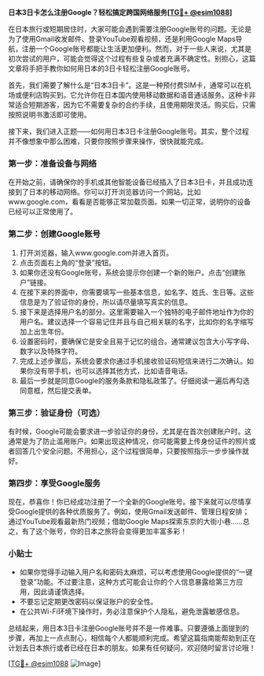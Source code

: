 **日本3日卡怎么注册Google？轻松搞定跨国网络服务[[TG💪+ @esim1088](https://t.me/s/esim1088)]**

在日本旅行或短期居住时，大家可能会遇到需要注册Google账号的问题。无论是为了使用Gmail收发邮件、登录YouTube观看视频，还是利用Google Maps导航，注册一个Google账号都能让生活更加便利。然而，对于一些人来说，尤其是初次尝试的用户，可能会觉得这个过程有些复杂或者充满不确定性。别担心，这篇文章将手把手教你如何用日本的3日卡轻松注册Google账号。

首先，我们需要了解什么是“日本3日卡”。这是一种预付费SIM卡，通常可以在机场或便利店购买到。它允许你在日本国内使用移动数据和语音通话服务。这种卡非常适合短期游客，因为它不需要复杂的合约手续，且使用期限灵活。购买后，只需按照说明书激活即可使用。

接下来，我们进入正题——如何用日本3日卡注册Google账号。其实，整个过程并不像想象中那么困难，只要你按照步骤来操作，很快就能完成。

### 第一步：准备设备与网络

在开始之前，请确保你的手机或其他智能设备已经插入了日本3日卡，并且成功连接到了日本的移动网络。你可以打开浏览器访问一个网站，比如www.google.com，看看是否能够正常加载页面。如果一切正常，说明你的设备已经可以正常使用了。

### 第二步：创建Google账号

1. 打开浏览器，输入www.google.com并进入首页。
2. 点击页面右上角的“登录”按钮。
3. 如果你还没有Google账号，系统会提示你创建一个新的账户。点击“创建账户”链接。
4. 在接下来的界面中，你需要填写一些基本信息，如名字、姓氏、生日等。这些信息是为了验证你的身份，所以请尽量填写真实的信息。
5. 接下来是选择用户名的部分。这里需要输入一个独特的电子邮件地址作为你的用户名。建议选择一个容易记住并且与自己相关联的名字，比如你的名字缩写加上出生年份。
6. 设置密码时，要确保它是安全且易于记忆的组合。通常建议包含大小写字母、数字以及特殊字符。
7. 完成上述步骤后，系统会要求你通过手机接收验证码短信来进行二次确认。如果你没有带手机，也可以选择其他方式，比如语音电话。
8. 最后一步就是同意Google的服务条款和隐私政策了。仔细阅读一遍后再勾选同意框，然后提交表单。

### 第三步：验证身份（可选）

有时候，Google可能会要求进一步验证你的身份，尤其是在首次创建账户时。这通常是为了防止滥用账户。如果出现这种情况，你可能需要上传身份证件的照片或者回答几个安全问题。不用担心，这个过程很简单，只要按照指示一步步操作就好。

### 第四步：享受Google服务

现在，恭喜你！你已经成功注册了一个全新的Google账号。接下来就可以尽情享受Google提供的各种优质服务了。例如，使用Gmail发送邮件、管理日程安排；通过YouTube观看最新热门视频；借助Google Maps探索东京的大街小巷……总之，有了这个账号，你的日本之旅将会变得更加丰富多彩！

### 小贴士

- 如果你觉得手动输入用户名和密码太麻烦，可以考虑使用Google提供的“一键登录”功能。不过要注意，这种方式可能会让你的个人信息暴露给第三方应用，因此请谨慎选择。
- 不要忘记定期更改密码以保证账户的安全性。
- 在公共Wi-Fi环境下操作时，务必注意保护个人隐私，避免泄露敏感信息。

总结起来，用日本3日卡注册Google账号并不是一件难事。只要遵循上面提到的步骤，再加上一点点耐心，相信每个人都能顺利完成。希望这篇指南能帮助到正在计划去日本旅行或者已经在日本的朋友。如果有任何疑问，欢迎随时留言讨论哦！

[[TG💪+ @esim1088](https://t.me/s/esim1088) ![Image](https://i.postimg.cc/4NQfJmqS/Snipaste-2025-05-13-00-14-12.png)]